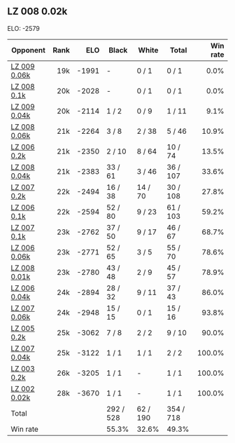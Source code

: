 ## LZ 008 0.02k ##

ELO: -2579

Opponent | Rank | ELO | Black | White | Total | Win rate
---------|-----:|----:|-------|-------|-------|-------:
[LZ 009 0.06k](LZ%20009%200.06k.md) | 19k | -1991 | - | 0 / 1 | 0 / 1 | 0.0%
[LZ 008 0.1k](LZ%20008%200.1k.md) | 20k | -2028 | - | 0 / 1 | 0 / 1 | 0.0%
[LZ 009 0.04k](LZ%20009%200.04k.md) | 20k | -2114 | 1 / 2 | 0 / 9 | 1 / 11 | 9.1%
[LZ 008 0.06k](LZ%20008%200.06k.md) | 21k | -2264 | 3 / 8 | 2 / 38 | 5 / 46 | 10.9%
[LZ 006 0.2k](LZ%20006%200.2k.md) | 21k | -2350 | 2 / 10 | 8 / 64 | 10 / 74 | 13.5%
[LZ 008 0.04k](LZ%20008%200.04k.md) | 21k | -2383 | 33 / 61 | 3 / 46 | 36 / 107 | 33.6%
[LZ 007 0.2k](LZ%20007%200.2k.md) | 22k | -2494 | 16 / 38 | 14 / 70 | 30 / 108 | 27.8%
[LZ 006 0.1k](LZ%20006%200.1k.md) | 22k | -2594 | 52 / 80 | 9 / 23 | 61 / 103 | 59.2%
[LZ 007 0.1k](LZ%20007%200.1k.md) | 23k | -2762 | 37 / 50 | 9 / 17 | 46 / 67 | 68.7%
[LZ 006 0.06k](LZ%20006%200.06k.md) | 23k | -2771 | 52 / 65 | 3 / 5 | 55 / 70 | 78.6%
[LZ 008 0.01k](LZ%20008%200.01k.md) | 23k | -2780 | 43 / 48 | 2 / 9 | 45 / 57 | 78.9%
[LZ 006 0.04k](LZ%20006%200.04k.md) | 24k | -2894 | 28 / 32 | 9 / 11 | 37 / 43 | 86.0%
[LZ 007 0.06k](LZ%20007%200.06k.md) | 24k | -2948 | 15 / 15 | 0 / 1 | 15 / 16 | 93.8%
[LZ 005 0.2k](LZ%20005%200.2k.md) | 25k | -3062 | 7 / 8 | 2 / 2 | 9 / 10 | 90.0%
[LZ 007 0.04k](LZ%20007%200.04k.md) | 25k | -3122 | 1 / 1 | 1 / 1 | 2 / 2 | 100.0%
[LZ 003 0.2k](LZ%20003%200.2k.md) | 26k | -3205 | 1 / 1 | - | 1 / 1 | 100.0%
[LZ 002 0.02k](LZ%20002%200.02k.md) | 28k | -3670 | 1 / 1 | - | 1 / 1 | 100.0%
Total | | | 292 / 528 | 62 / 190 | 354 / 718 | 
Win rate| | | 55.3% | 32.6% | 49.3% | 
